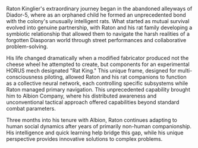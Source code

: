 Raton Kinglier's extraordinary journey began in the abandoned alleyways of Diador-5, where as an orphaned child he formed an unprecedented bond with the colony's unusually intelligent rats. What started as mutual survival evolved into genuine partnership, with Raton and his rat family developing a symbiotic relationship that allowed them to navigate the harsh realities of a forgotten Diasporan world through street performances and collaborative problem-solving.

His life changed dramatically when a modified fabricator produced not the cheese wheel he attempted to create, but components for an experimental HORUS mech designated "Rat King." This unique frame, designed for multi-consciousness piloting, allowed Raton and his rat companions to function as a collective neural network, each controlling specific subsystems while Raton managed primary navigation. This unprecedented capability brought him to Albion Company, where his distributed awareness and unconventional tactical approach offered capabilities beyond standard combat parameters.

Three months into his tenure with Albion, Raton continues adapting to human social dynamics after years of primarily non-human companionship. His intelligence and quick learning help bridge this gap, while his unique perspective provides innovative solutions to complex problems.